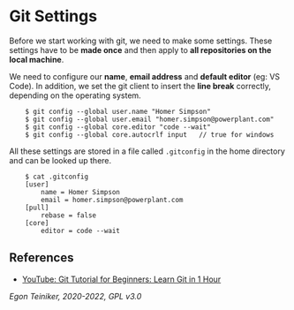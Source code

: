 # Git Settings

Before we start working with git, we need to make some settings. 
These settings have to be **made once** and then apply to **all repositories on the local machine**.

We need to configure our **name**, **email address** and **default editor** (eg: VS Code). 
In addition, we set the git client to insert the **line break** correctly, 
depending on the operating system.
```
	$ git config --global user.name "Homer Simpson"
	$ git config --global user.email "homer.simpson@powerplant.com"
	$ git config --global core.editor "code --wait"
	$ git config --global core.autocrlf input	// true for windows
```

All these settings are stored in a file called `.gitconfig` in the home directory and can 
be looked up there.
```
	$ cat .gitconfig
	[user]
		name = Homer Simpson
		email = homer.simpson@powerplant.com
	[pull]
		rebase = false
	[core]
		editor = code --wait
```

## References
* [YouTube: Git Tutorial for Beginners: Learn Git in 1 Hour](https://youtu.be/8JJ101D3knE)

*Egon Teiniker, 2020-2022, GPL v3.0*

